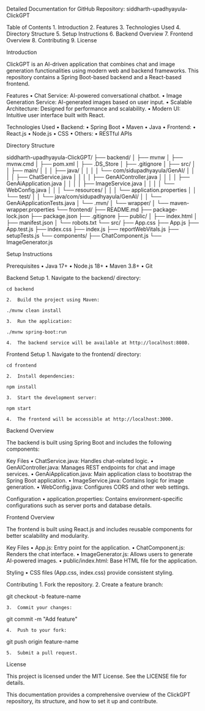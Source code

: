 Detailed Documentation for GitHub Repository: siddharth-upadhyayula-ClickGPT

Table of Contents
	1.	Introduction
	2.	Features
	3.	Technologies Used
	4.	Directory Structure
	5.	Setup Instructions
	6.	Backend Overview
	7.	Frontend Overview
	8.	Contributing
	9.	License

Introduction

ClickGPT is an AI-driven application that combines chat and image generation functionalities using modern web and backend frameworks. This repository contains a Spring Boot-based backend and a React-based frontend.

Features
	•	Chat Service: AI-powered conversational chatbot.
	•	Image Generation Service: AI-generated images based on user input.
	•	Scalable Architecture: Designed for performance and scalability.
	•	Modern UI: Intuitive user interface built with React.

Technologies Used
	•	Backend:
	•	Spring Boot
	•	Maven
	•	Java
	•	Frontend:
	•	React.js
	•	Node.js
	•	CSS
	•	Others:
	•	RESTful APIs

Directory Structure

siddharth-upadhyayula-ClickGPT/
├── backend/
│   ├── mvnw
│   ├── mvnw.cmd
│   ├── pom.xml
│   ├── .DS_Store
│   ├── .gitignore
│   ├── src/
│   │   ├── main/
│   │   │   ├── java/
│   │   │   │   └── com/sidupadhyayula/GenAI/
│   │   │   │       ├── ChatService.java
│   │   │   │       ├── GenAIController.java
│   │   │   │       ├── GenAiApplication.java
│   │   │   │       ├── ImageService.java
│   │   │   │       └── WebConfig.java
│   │   │   └── resources/
│   │   │       └── application.properties
│   │   └── test/
│   │       └── java/com/sidupadhyayula/GenAI/
│   │           └── GenAiApplicationTests.java
│   └── .mvn/
│       └── wrapper/
│           └── maven-wrapper.properties
└── frontend/
    ├── README.md
    ├── package-lock.json
    ├── package.json
    ├── .gitignore
    ├── public/
    │   ├── index.html
    │   ├── manifest.json
    │   └── robots.txt
    └── src/
        ├── App.css
        ├── App.js
        ├── App.test.js
        ├── index.css
        ├── index.js
        ├── reportWebVitals.js
        ├── setupTests.js
        └── components/
            ├── ChatComponent.js
            └── ImageGenerator.js

Setup Instructions

Prerequisites
	•	Java 17+
	•	Node.js 18+
	•	Maven 3.8+
	•	Git

Backend Setup
	1.	Navigate to the backend/ directory:
 
```
cd backend
```
	2.	Build the project using Maven:
 
```
./mvnw clean install
```

	3.	Run the application:
```
./mvnw spring-boot:run
```

	4.	The backend service will be available at http://localhost:8080.

Frontend Setup
	1.	Navigate to the frontend/ directory:
```
cd frontend
```

	2.	Install dependencies:
```
npm install
```

	3.	Start the development server:
```
npm start
```

	4.	The frontend will be accessible at http://localhost:3000.

Backend Overview

The backend is built using Spring Boot and includes the following components:

Key Files
	•	ChatService.java: Handles chat-related logic.
	•	GenAIController.java: Manages REST endpoints for chat and image services.
	•	GenAiApplication.java: Main application class to bootstrap the Spring Boot application.
	•	ImageService.java: Contains logic for image generation.
	•	WebConfig.java: Configures CORS and other web settings.

Configuration
	•	application.properties: Contains environment-specific configurations such as server ports and database details.

Frontend Overview

The frontend is built using React.js and includes reusable components for better scalability and modularity.

Key Files
	•	App.js: Entry point for the application.
	•	ChatComponent.js: Renders the chat interface.
	•	ImageGenerator.js: Allows users to generate AI-powered images.
	•	public/index.html: Base HTML file for the application.

Styling
	•	CSS files (App.css, index.css) provide consistent styling.

Contributing
	1.	Fork the repository.
	2.	Create a feature branch:

git checkout -b feature-name


	3.	Commit your changes:

git commit -m "Add feature"


	4.	Push to your fork:

git push origin feature-name


	5.	Submit a pull request.

License

This project is licensed under the MIT License. See the LICENSE file for details.

This documentation provides a comprehensive overview of the ClickGPT repository, its structure, and how to set it up and contribute.
